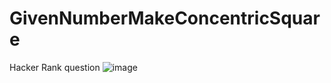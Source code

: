 # GivenNumberMakeConcentricSquare
Hacker Rank question
![image](https://github.com/MessyToilet/GivenNumberMakeConcentricSquare/assets/51384052/06eba2fb-32d3-416f-a7b5-f83401ffb0b7)
